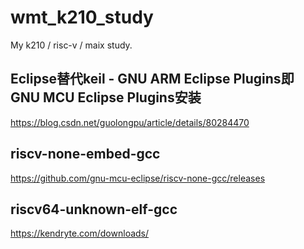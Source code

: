 # wmt_k210_study
My k210 / risc-v / maix study.

## Eclipse替代keil - GNU ARM Eclipse Plugins即 GNU MCU Eclipse Plugins安装  
https://blog.csdn.net/guolongpu/article/details/80284470  

## riscv-none-embed-gcc    
https://github.com/gnu-mcu-eclipse/riscv-none-gcc/releases  

## riscv64-unknown-elf-gcc  
https://kendryte.com/downloads/  
